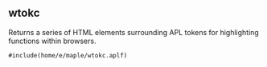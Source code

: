 <section>

# wtokc

</section>

<section class="function">

Returns a series of HTML elements surrounding APL tokens for highlighting functions within browsers.

</section>

<section class="function">

```apl
#include(home/e/maple/wtokc.aplf)
```

</section>
